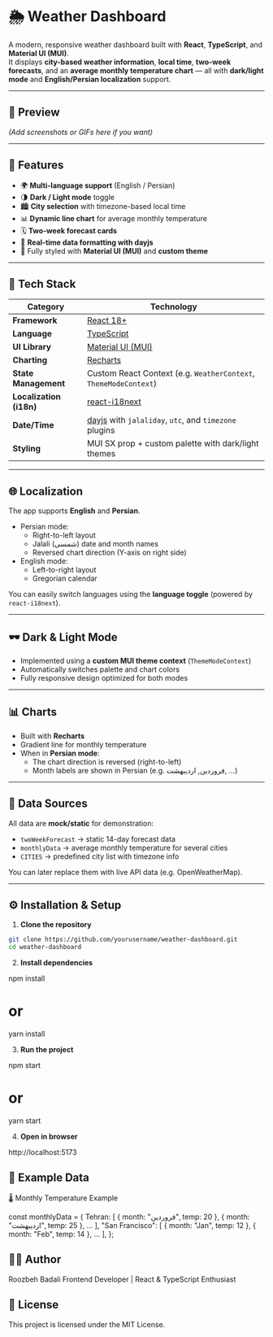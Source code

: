 # 🌦️ Weather Dashboard

A modern, responsive weather dashboard built with **React**, **TypeScript**, and **Material UI (MUI)**.  
It displays **city-based weather information**, **local time**, **two-week forecasts**, and an **average monthly temperature chart** — all with **dark/light mode** and **English/Persian localization** support.

---

## 📸 Preview

_(Add screenshots or GIFs here if you want)_

---

## 🚀 Features

- 🌍 **Multi-language support** (English / Persian)
- 🌗 **Dark / Light mode** toggle
- 🏙️ **City selection** with timezone-based local time
- 📊 **Dynamic line chart** for average monthly temperature
- 🗓️ **Two-week forecast cards**
- 🔁 **Real-time data formatting with dayjs**
- 💅 Fully styled with **Material UI (MUI)** and **custom theme**

---

## 🧩 Tech Stack

| Category                | Technology                                                                   |
| ----------------------- | ---------------------------------------------------------------------------- |
| **Framework**           | [React 18+](https://react.dev/)                                              |
| **Language**            | [TypeScript](https://www.typescriptlang.org/)                                |
| **UI Library**          | [Material UI (MUI)](https://mui.com/)                                        |
| **Charting**            | [Recharts](https://recharts.org/en-US/)                                      |
| **State Management**    | Custom React Context (e.g. `WeatherContext`, `ThemeModeContext`)             |
| **Localization (i18n)** | [react-i18next](https://react.i18next.com/)                                  |
| **Date/Time**           | [dayjs](https://day.js.org/) with `jalaliday`, `utc`, and `timezone` plugins |
| **Styling**             | MUI SX prop + custom palette with dark/light themes                          |

---

## 🌐 Localization

The app supports **English** and **Persian**.

- Persian mode:
  - Right-to-left layout
  - Jalali (شمسی) date and month names
  - Reversed chart direction (Y-axis on right side)
- English mode:
  - Left-to-right layout
  - Gregorian calendar

You can easily switch languages using the **language toggle** (powered by `react-i18next`).

---

## 🕶️ Dark & Light Mode

- Implemented using a **custom MUI theme context** (`ThemeModeContext`)
- Automatically switches palette and chart colors
- Fully responsive design optimized for both modes

---

## 📊 Charts

- Built with **Recharts**
- Gradient line for monthly temperature
- When in **Persian mode**:
  - The chart direction is reversed (right-to-left)
  - Month labels are shown in Persian (e.g. فروردین, اردیبهشت, ...)

---

## 🧠 Data Sources

All data are **mock/static** for demonstration:

- `twoWeekForecast` → static 14-day forecast data
- `monthlyData` → average monthly temperature for several cities
- `CITIES` → predefined city list with timezone info

You can later replace them with live API data (e.g. OpenWeatherMap).

---

## ⚙️ Installation & Setup

1. **Clone the repository**

```bash
git clone https://github.com/yourusername/weather-dashboard.git
cd weather-dashboard
```

2. **Install dependencies**

npm install

# or

yarn install

3. **Run the project**

npm start

# or

yarn start

4. **Open in browser**

http://localhost:5173

## 🧾 Example Data

🌡️ Monthly Temperature Example

const monthlyData = {
Tehran: [
{ month: "فروردین", temp: 20 },
{ month: "اردیبهشت", temp: 25 },
...
],
"San Francisco": [
{ month: "Jan", temp: 12 },
{ month: "Feb", temp: 14 },
...
],
};

## 🧑‍💻 Author

Roozbeh Badali
Frontend Developer | React & TypeScript Enthusiast

## 📜 License

This project is licensed under the MIT License.
